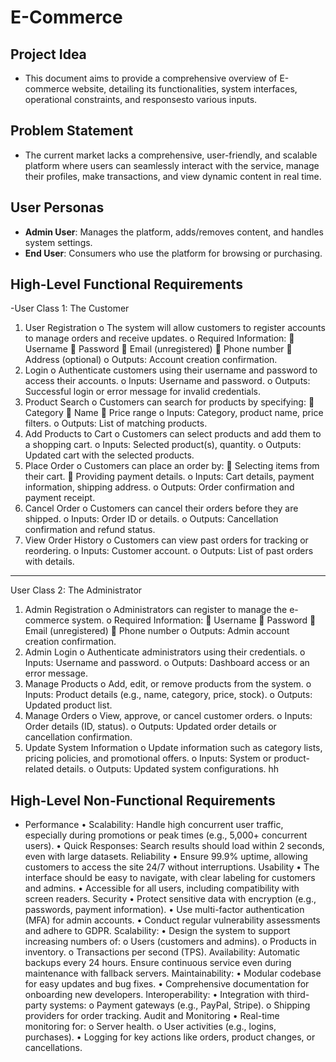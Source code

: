 # E-Commerce

## Project Idea
- This document aims to provide a comprehensive overview of E-commerce website, detailing its functionalities, system interfaces, operational constraints, and responsesto various inputs.

## Problem Statement
- The current market lacks a comprehensive, user-friendly, and scalable platform where users can seamlessly interact with the service, manage their profiles, make transactions, and view dynamic content in real time.

## User Personas
-	**Admin User**: Manages the platform, adds/removes content, and handles system settings.
-	**End User**: Consumers who use the platform for browsing or purchasing.

## High-Level Functional Requirements
-User Class 1: The Customer
1.	User Registration
o	The system will allow customers to register accounts to manage orders and receive updates.
o	Required Information: 
	Username
	Password
	Email (unregistered)
	Phone number
	Address (optional)
o	Outputs: Account creation confirmation.
2.	Login
o	Authenticate customers using their username and password to access their accounts.
o	Inputs: Username and password.
o	Outputs: Successful login or error message for invalid credentials.
3.	Product Search
o	Customers can search for products by specifying: 
	Category
	Name
	Price range
o	Inputs: Category, product name, price filters.
o	Outputs: List of matching products.
4.	Add Products to Cart
o	Customers can select products and add them to a shopping cart.
o	Inputs: Selected product(s), quantity.
o	Outputs: Updated cart with the selected products.
5.	Place Order
o	Customers can place an order by: 
	Selecting items from their cart.
	Providing payment details.
o	Inputs: Cart details, payment information, shipping address.
o	Outputs: Order confirmation and payment receipt.
6.	Cancel Order
o	Customers can cancel their orders before they are shipped.
o	Inputs: Order ID or details.
o	Outputs: Cancellation confirmation and refund status.
7.	View Order History
o	Customers can view past orders for tracking or reordering.
o	Inputs: Customer account.
o	Outputs: List of past orders with details.
________________________________________
User Class 2: The Administrator
1.	Admin Registration
o	Administrators can register to manage the e-commerce system.
o	Required Information: 
	Username
	Password
	Email (unregistered)
	Phone number
o	Outputs: Admin account creation confirmation.
2.	Admin Login
o	Authenticate administrators using their credentials.
o	Inputs: Username and password.
o	Outputs: Dashboard access or an error message.
3.	Manage Products
o	Add, edit, or remove products from the system.
o	Inputs: Product details (e.g., name, category, price, stock).
o	Outputs: Updated product list.
4.	Manage Orders
o	View, approve, or cancel customer orders.
o	Inputs: Order details (ID, status).
o	Outputs: Updated order details or cancellation confirmation.
5.	Update System Information
o	Update information such as category lists, pricing policies, and promotional offers.
o	Inputs: System or product-related details.
o	Outputs: Updated system configurations.
 hh

## High-Level Non-Functional Requirements
-	Performance
•	Scalability: Handle high concurrent user traffic, especially during promotions or peak times (e.g., 5,000+ concurrent users).
•	Quick Responses: Search results should load within 2 seconds, even with large datasets.
Reliability
•	Ensure 99.9% uptime, allowing customers to access the site 24/7 without interruptions.
Usability
•	The interface should be easy to navigate, with clear labeling for customers and admins.
•	Accessible for all users, including compatibility with screen readers.
Security
•	Protect sensitive data with encryption (e.g., passwords, payment information).
•	Use multi-factor authentication (MFA) for admin accounts.
•	Conduct regular vulnerability assessments and adhere to GDPR.
Scalability:
•	Design the system to support increasing numbers of: 
o	Users (customers and admins).
o	Products in inventory.
o	Transactions per second (TPS).
Availability:
	Automatic backups every 24 hours.
	Ensure continuous service even during maintenance with fallback servers.
Maintainability:
•	Modular codebase for easy updates and bug fixes.
•	Comprehensive documentation for onboarding new developers.
Interoperability:
•	Integration with third-party systems: 
o	Payment gateways (e.g., PayPal, Stripe).
o	Shipping providers for order tracking.
Audit and Monitoring
•	Real-time monitoring for: 
o	Server health.
o	User activities (e.g., logins, purchases).
•	Logging for key actions like orders, product changes, or cancellations.

